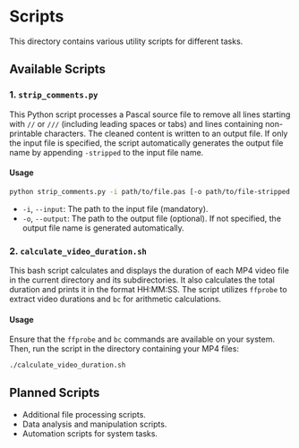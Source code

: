 # Scripts

This directory contains various utility scripts for different tasks.

## Available Scripts

### 1. `strip_comments.py`

This Python script processes a Pascal source file to remove all lines starting with `//` or `///` (including leading spaces or tabs) and lines containing non-printable characters. The cleaned content is written to an output file. If only the input file is specified, the script automatically generates the output file name by appending `-stripped` to the input file name.

#### Usage

```bash
python strip_comments.py -i path/to/file.pas [-o path/to/file-stripped.pas]
```

- `-i`, `--input`: The path to the input file (mandatory).
- `-o`, `--output`: The path to the output file (optional). If not specified, the output file name is generated automatically.

### 2. `calculate_video_duration.sh`

This bash script calculates and displays the duration of each MP4 video file in the current directory and its subdirectories. It also calculates the total duration and prints it in the format HH:MM:SS. The script utilizes `ffprobe` to extract video durations and `bc` for arithmetic calculations.

#### Usage

Ensure that the `ffprobe` and `bc` commands are available on your system. Then, run the script in the directory containing your MP4 files:

```bash
./calculate_video_duration.sh
```

## Planned Scripts

- Additional file processing scripts.
- Data analysis and manipulation scripts.
- Automation scripts for system tasks.